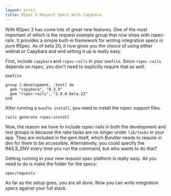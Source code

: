 ```yaml
---
layout: posts
title: RSpec 2 Request Specs With Capybara
---
```

With RSpec 2 has come lots of great new features. One of the most important of which is the request example group that now ships with rspec-rails. It provides a simple built-in framework for writing integration specs in pure RSpec. As of beta 20, it now gives you the choice of using either webrat or Capybara and and setting it up is really easy.

First, include `capybara` and `rspec-rails` in your `Gemfile`. Since `rspec-rails` depends on rspec, you don't need to explicitly require that as well.

`Gemfile`

    group [:development, :test] do
      gem "capybara", "0.3.9"
      gem "rspec-rails", "2.0.0.beta.22"
    end

After running a `bundle install`, you need to install the rspec support files.

    rails generate rspec:install

Now, the reason we have to include rspec-rails in both the development and test groups is because the rake tasks are no longer under `lib/tasks` in your app. They are included in the gem itself, which Bundler needs to require in dev for them to be accessible. Alternatively, you could specify the RAILS_ENV every time you run the command, but who wants to do that?

Getting running in your new request spec platform is really easy. All you need to do is make the folder for the specs:

    spec/requests

As far as the setup goes, you are all done. Now you can write integration specs against your full stack.
